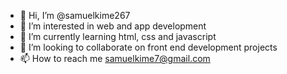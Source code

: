 - 👋 Hi, I’m @samuelkime267
- 👀 I’m interested in web and app development
- 🌱 I’m currently learning html, css and javascript
- 💞️ I’m looking to collaborate on front end development projects
- 📫 How to reach me samuelkime7@gmail.com

<!---
samuelkime267/samuelkime267 is a ✨ special ✨ repository because its `README.md` (this file) appears on your GitHub profile.
You can click the Preview link to take a look at your changes.
--->
